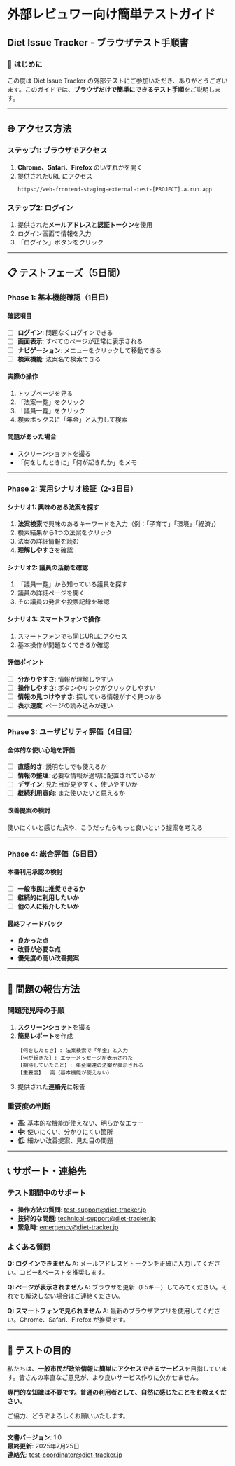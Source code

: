 # 外部レビュワー向け簡単テストガイド

## Diet Issue Tracker - ブラウザテスト手順書

### 👋 **はじめに**

この度は Diet Issue Tracker の外部テストにご参加いただき、ありがとうございます。このガイドでは、**ブラウザだけで簡単にできるテスト手順**をご説明します。

---

## 🌐 **アクセス方法**

### **ステップ1: ブラウザでアクセス**

1. **Chrome、Safari、Firefox** のいずれかを開く
2. 提供されたURL にアクセス
   ```
   https://web-frontend-staging-external-test-[PROJECT].a.run.app
   ```

### **ステップ2: ログイン**

1. 提供された**メールアドレス**と**認証トークン**を使用
2. ログイン画面で情報を入力
3. 「ログイン」ボタンをクリック

---

## 📋 **テストフェーズ（5日間）**

### **Phase 1: 基本機能確認**（1日目）

#### **確認項目**

- [ ] **ログイン**: 問題なくログインできる
- [ ] **画面表示**: すべてのページが正常に表示される
- [ ] **ナビゲーション**: メニューをクリックして移動できる
- [ ] **検索機能**: 法案名で検索できる

#### **実際の操作**

1. トップページを見る
2. 「法案一覧」をクリック
3. 「議員一覧」をクリック
4. 検索ボックスに「年金」と入力して検索

#### **問題があった場合**

- スクリーンショットを撮る
- 「何をしたときに」「何が起きたか」をメモ

---

### **Phase 2: 実用シナリオ検証**（2-3日目）

#### **シナリオ1: 興味のある法案を探す**

1. **法案検索**で興味のあるキーワードを入力（例：「子育て」「環境」「経済」）
2. 検索結果から1つの法案をクリック
3. 法案の詳細情報を読む
4. **理解しやすさ**を確認

#### **シナリオ2: 議員の活動を確認**

1. 「議員一覧」から知っている議員を探す
2. 議員の詳細ページを開く
3. その議員の発言や投票記録を確認

#### **シナリオ3: スマートフォンで操作**

1. スマートフォンでも同じURLにアクセス
2. 基本操作が問題なくできるか確認

#### **評価ポイント**

- [ ] **分かりやすさ**: 情報が理解しやすい
- [ ] **操作しやすさ**: ボタンやリンクがクリックしやすい
- [ ] **情報の見つけやすさ**: 探している情報がすぐ見つかる
- [ ] **表示速度**: ページの読み込みが速い

---

### **Phase 3: ユーザビリティ評価**（4日目）

#### **全体的な使い心地を評価**

- [ ] **直感的さ**: 説明なしでも使えるか
- [ ] **情報の整理**: 必要な情報が適切に配置されているか
- [ ] **デザイン**: 見た目が見やすく、使いやすいか
- [ ] **継続利用意向**: また使いたいと思えるか

#### **改善提案の検討**

使いにくいと感じた点や、こうだったらもっと良いという提案を考える

---

### **Phase 4: 総合評価**（5日目）

#### **本番利用承認の検討**

- [ ] **一般市民に推奨できるか**
- [ ] **継続的に利用したいか**
- [ ] **他の人に紹介したいか**

#### **最終フィードバック**

- **良かった点**
- **改善が必要な点**
- **優先度の高い改善提案**

---

## 🐛 **問題の報告方法**

### **問題発見時の手順**

1. **スクリーンショット**を撮る
2. **簡易レポート**を作成
   ```
   【何をしたとき】: 法案検索で「年金」と入力
   【何が起きた】: エラーメッセージが表示された
   【期待していたこと】: 年金関連の法案が表示される
   【重要度】: 高（基本機能が使えない）
   ```
3. 提供された**連絡先**に報告

### **重要度の判断**

- **高**: 基本的な機能が使えない、明らかなエラー
- **中**: 使いにくい、分かりにくい箇所
- **低**: 細かい改善提案、見た目の問題

---

## 📞 **サポート・連絡先**

### **テスト期間中のサポート**

- **操作方法の質問**: test-support@diet-tracker.jp
- **技術的な問題**: technical-support@diet-tracker.jp
- **緊急時**: emergency@diet-tracker.jp

### **よくある質問**

**Q: ログインできません**
A: メールアドレスとトークンを正確に入力してください。コピー&ペーストを推奨します。

**Q: ページが表示されません**
A: ブラウザを更新（F5キー）してみてください。それでも解決しない場合はご連絡ください。

**Q: スマートフォンで見られません**
A: 最新のブラウザアプリを使用してください。Chrome、Safari、Firefox が推奨です。

---

## 🎯 **テストの目的**

私たちは、**一般市民が政治情報に簡単にアクセスできるサービス**を目指しています。皆さんの率直なご意見が、より良いサービス作りに欠かせません。

**専門的な知識は不要です。普通の利用者として、自然に感じたことをお教えください。**

ご協力、どうぞよろしくお願いいたします。

---

**文書バージョン**: 1.0  
**最終更新**: 2025年7月25日  
**連絡先**: test-coordinator@diet-tracker.jp
